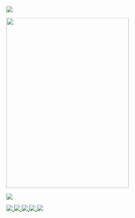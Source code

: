 <a href="https://discord.com/users/1209936797375926333">
   <img src="https://lanyard.kyrie25.me/api/1209936797375926333?waveColor=8B8BFA&waveSpotifyColor=B48EF7&gradient=7E37F9-B48EF7-E568C4&imgStyle=square"/>

<p align="left">
  <img width="320" height="445" src="https://spotify-github-profile.vercel.app/api/view?uid=31d76ptpo5wxjtdpfgp5pnzkcxna&cover_image=true&theme=default&bar_color=ff0000&bar_color_cover=true">

![](https://spotify-recently-played-readme.vercel.app/api?user=31d76ptpo5wxjtdpfgp5pnzkcxna&count=5&unique=on)

![](http://github-profile-summary-cards.vercel.app/api/cards/profile-details?username=rucykun&theme=2077)
![](http://github-profile-summary-cards.vercel.app/api/cards/most-commit-language?username=rucykun&theme=2077)
![](http://github-profile-summary-cards.vercel.app/api/cards/repos-per-language?username=rucykun&theme=2077)
![](http://github-profile-summary-cards.vercel.app/api/cards/productive-time?username=rucykun&theme=2077)
![](http://github-profile-summary-cards.vercel.app/api/cards/stats?username=rucykun&theme=2077)
